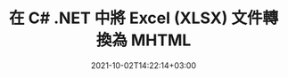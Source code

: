 ---
############################# Static ############################
layout: "autogen-gist"
date: 2021-10-02T14:22:14+03:00
draft: false
path: "zh/total/net/conversion/xlsx-to-mhtml/"
other_out_formats: "PDF DOC DOCX DOCM DOT DOTX DOTM TXT RTF HTML HTM MHTML MHT XLS XLSX XLSM XLSB XLT XLTX XLTM XLAM CSV TSV DIF SXC FODS PPT PPTX PPS PPSX PPSM POT POTX PPTM POTM ODT OTT OTP ODP ODS EMZ WMZ SVG SVGZ XPS TEX DCM WMF EMF BMP PNG GIF JPEG TIFF ICO WEBP JP2 TGA PSB PSD EPUB MD XML JSON DICOM FODP JPG"
ad_headline: "將 XLSX 轉換為 MHTML | .NET"
ad_description: "為您的 .NET 應用程序提供最準確的 XLSX 到 MHTML 文檔轉換解決方案。"

############################# Head ############################
head_title: "在 C# ASP.NET 中將 Excel XLSX 轉換為 MHTML | .NET 文檔轉換"
head_description: ".NET Excel 電子表格文檔格式轉換 API。在 .NET（C#、VB.NET、ASP.NET 和 .NET Core）應用程序中將 XLSX 轉換為 MHTML 和 100 多種其他圖像和文檔文件格式。"

############################# Header ############################
title: "在 C# .NET 中將 Excel (XLSX) 文件轉換為 MHTML"
description: "在 C# VB.NET & ASP.NET 應用程序中使用原生 Excel 文檔轉換器 API 將 XLSX 轉換為 MHTML。使用靈活的文檔轉換功能來自定義生成的文檔外觀。準確地將所有流行的 Excel 工作表格式與 Word 文檔、PowerPoint 演示文稿、PDF、Photoshop、電子書、Web 和圖像文件格式相互轉換。轉換整個文檔或根據選擇性頁碼或頁面範圍選擇源文檔文件的特定頁面，並輕鬆轉換為支持的文檔格式。"

############################# SubMenu ############################
submenu:
    enable: false

############################# Content ############################
content:
    enable: true
    block:
    - title_left: "如何在 C# .NET 中將 XLSX 轉換為 MHTML"
      content_left: |
          按照這些簡單的步驟在 .NET 中將 XLSX 轉換為 MHTML。無需使用任何外部軟件即可按原樣查看轉換後的 MHTML 文檔或將其呈現並顯示為 HTML。

          -   創建 **Converter** 對像以轉換 XLSX 文檔
          -   設置 MHTML 格式的轉換選項
          -   調用**Converter**類實例的**Convert**方法轉換為MHTML
          -   設置 HTML 查看器的選項
          -   創建 **Viewer** 對像以將轉換後的 MHTML 查看為 HTML
          
      title_right: "下载和安装说明"
      content_right: |
          您需要 `GroupDocs.Conversion` 和 `GroupDocs.Viewer` 命名空间来将 word 文件格式转换为各种图像和文档类型，例如 PDF、Microsoft Office（Word、Excel、PowerPoint、Project、Outlook）、OpenDocument、HTML 和CAD图。探索 Conholdate.Total 提供的其他 [.NET APIs for Office 文档](https://products.conholdate.com/zh/total/net/)。
          
          从 [downloads](https://downloads.conholdate.com/total/net) 获取相应的程序集文件或从 [Nuget](https://www.nuget.org/packages/Conholdate.Total) 获取整个包/) 直接在您的工作区中添加“Conholdate.Total for .NET”。
          
      gisthash: "4f311c07ae9ee691b8afb7960aa6c806"
      gistfile: "excel-to-pdf-conversion.cs"

    - title_left: "在 C# 中將文本或圖像水印添加到 MHTML"
      content_left: |
          準確地將文檔（XLSX 到 MHTML）轉換為原始文件，並使用 C# .NET 將文本或圖像水印應用於轉換後的文檔頁面。

          -   創建 **Converter** 對像以轉換 XLSX 文檔
          -   創建 **WatermarkOptions** 類的新實例
          -   指定水印屬性（顏色、寬度、文本、圖像等）
          -   實例化正確的 **ConvertOptions** 類
          -   設置 **ConvertOptions** 實例的 **Watermark** 屬性
          -   調用**Converter**類實例的**Convert**方法轉換為MHTML
        
      title_right: "源文件信息提取"
      content_right: |
          文檔信息提取功能不僅可以獲取有關源文檔文件的基本信息，還支持提取一些有價值的文件格式特定信息，例如 Microsoft Project 文件的項目開始和結束日期、PDF 文檔的任何打印限制、 Outlook 數據文件等中包含的文件夾列表。

          在 Windows、Linux 或 macOS 等不同操作系統上轉換流行的文檔文件格式，同時使用 Windows Azure、Mono 和 Xamarin 等平台。
          
      gisthash: "a15affe15284876ce010a315a09da1f0"
      gistfile: "convert-word-to-pdf-and-add-text-watermark-to-converted-pdf.cs"

    - title_left: "在 C# .NET 中將 JSON 文件轉換為 Excel"
      content_left: |
          現在，使用 Conholdate.Total for .NET API 可以更輕鬆地將 JSON 文件轉換為 .NET 中的 Excel。使用 JSON 文件作為數據源，通過添加幾行 C#code 將其精確轉換為 Excel 電子表格文件格式，無需使用任何外部軟件。

          -   創建 **Converter** 對像以轉換 JSON 文件
          -   實例化 **SpreadsheetConvertOptions** 類
          -   調用**Converter**類實例的**Convert**方法轉換為XLSX
          
      title_right: "加載和轉換遠程文檔"
      content_right: |
          使用 Conholdate.Total for .NET – 開發人員可以從各種遠程位置和雲文檔存儲資源（如 Amazon S3、Microsoft Azure Blob、FTP、本地磁盤、流或簡單 URL）加載和轉換文檔。您只需指定獲取遠程文檔流的方法，然後將其作為構造函數傳遞給 Converter 類。
          
          .NET API 的 Conholdate.Total 原生於 Windows 窗體、ASP.NET、WPF、WCF 或任何類型的基於 .NET Framework 2.0 或更高版本的應用程序。
          
      gisthash: "7864dd1c0c16ca647722d18664d5c84a"
      gistfile: "json-to-excel-spreadsheet-conversion.cs"

############################# About Formats ############################
about_formats:
    enable: false
############################# More Formats ############################
more_formats:
    enable: true
    auto: false
    other_out_formats: PDF DOC DOCX DOCM DOT DOTX DOTM TXT RTF HTML HTM MHTML MHT XLS XLSX XLSM XLSB XLT XLTX XLTM XLAM CSV TSV DIF SXC FODS PPT PPTX PPS PPSX PPSM POT POTX PPTM POTM ODT OTT OTP ODP ODS EMZ WMZ SVG SVGZ XPS TEX DCM WMF EMF BMP PNG GIF JPEG TIFF ICO WEBP JP2 TGA PSB PSD EPUB MD XML JSON DICOM FODP JPG
############################# Back to top ###############################
back_to_top:
  enable: true
---